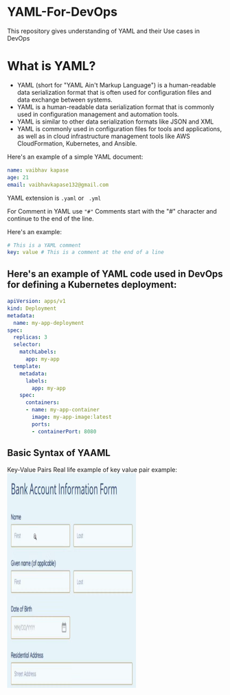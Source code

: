 # YAML-For-DevOps
This repository gives understanding of YAML and their Use cases in DevOps

# What is YAML?
* YAML (short for "YAML Ain't Markup Language") is a human-readable data serialization format that is often used for configuration files and data exchange between systems. 
* YAML is a human-readable data serialization format that is commonly used in configuration management and automation tools.
* YAML is similar to other data serialization formats like JSON and XML
* YAML is commonly used in configuration files for tools and applications, as well as in cloud infrastructure management tools like AWS CloudFormation, Kubernetes, and Ansible.

Here's an example of a simple YAML document:

```yml
name: vaibhav kapase
age: 21
email: vaibhavkapase132@gmail.com
```

YAML extension is
``` .yaml ``` or ``` .yml```

For Comment in YAML
use ``` "#" ```
Comments start with the "#" character and continue to the end of the line. 

Here's an example:
```yml
# This is a YAML comment
key: value # This is a comment at the end of a line
```

## Here's an example of YAML code used in DevOps for defining a Kubernetes deployment:
```yml
apiVersion: apps/v1
kind: Deployment
metadata:
  name: my-app-deployment
spec:
  replicas: 3
  selector:
    matchLabels:
      app: my-app
  template:
    metadata:
      labels:
        app: my-app
    spec:
      containers:
      - name: my-app-container
        image: my-app-image:latest
        ports:
        - containerPort: 8080
```
## Basic Syntax of YAAML

Key-Value Pairs
Real life example of key value pair example:
<img src="https://github.com/vaibhavkapase1302/YAML-For-DevOps/blob/main/YAML%20key-value%20pair%20eg.png" alt="GitHub Logo" align="left" width="300" height="500" >
